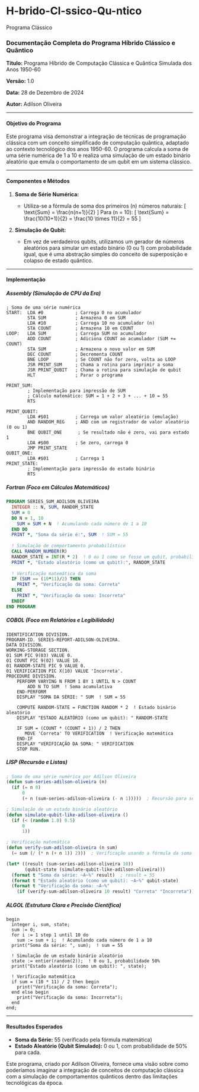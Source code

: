 # H-brido-Cl-ssico-Qu-ntico
Programa Clássico 

### Documentação Completa do Programa Híbrido Clássico e Quântico

**Título:** Programa Híbrido de Computação Clássica e Quântica Simulada dos Anos 1950-60

**Versão:** 1.0

**Data:** 28 de Dezembro de 2024

**Autor:** Adilson Oliveira

---

#### **Objetivo do Programa**

Este programa visa demonstrar a integração de técnicas de programação clássica com um conceito simplificado de computação quântica, adaptado ao contexto tecnológico dos anos 1950-60. O programa calcula a soma de uma série numérica de 1 a 10 e realiza uma simulação de um estado binário aleatório que emula o comportamento de um qubit em um sistema clássico.

---

#### **Componentes e Métodos**

1. **Soma de Série Numérica:**
   - Utiliza-se a fórmula de soma dos primeiros \(n\) números naturais:
     \[
     \text{Sum} = \frac{n(n+1)}{2}
     \]
     Para \(n = 10\):
     \[
     \text{Sum} = \frac{10(10+1)}{2} = \frac{10 \times 11}{2} = 55
     \]

2. **Simulação de Qubit:**
   - Em vez de verdadeiros qubits, utilizamos um gerador de números aleatórios para simular um estado binário (0 ou 1) com probabilidade igual, que é uma abstração simples do conceito de superposição e colapso de estado quântico.

---

#### **Implementação**

##### **Assembly (Simulação de CPU da Era)**
```assembly
; Soma de uma série numérica
START:  LDA #0            ; Carrega 0 no acumulador
        STA SUM           ; Armazena 0 em SUM
        LDA #10           ; Carrega 10 no acumulador (n)
        STA COUNT         ; Armazena 10 em COUNT
LOOP:   LDA SUM           ; Carrega SUM no acumulador
        ADD COUNT         ; Adiciona COUNT ao acumulador (SUM += COUNT)
        STA SUM           ; Armazena o novo valor em SUM
        DEC COUNT         ; Decrementa COUNT
        BNE LOOP          ; Se COUNT não for zero, volta ao LOOP
        JSR PRINT_SUM     ; Chama a rotina para imprimir a soma
        JSR PRINT_QUBIT   ; Chama a rotina para simulação de qubit
        HLT               ; Parar o programa

PRINT_SUM:
        ; Implementação para impressão de SUM
        ; Cálculo matemático: SUM = 1 + 2 + 3 + ... + 10 = 55
        RTS

PRINT_QUBIT:
        LDA #$01          ; Carrega um valor aleatório (emulação)
        AND RANDOM_REG    ; AND com um registrador de valor aleatório (0 ou 1)
        BNE QUBIT_ONE      ; Se resultado não é zero, vai para estado 1
        LDA #$00          ; Se zero, carrega 0
        JMP PRINT_STATE
QUBIT_ONE:
        LDA #$01          ; Carrega 1
PRINT_STATE:
        ; Implementação para impressão do estado binário
        RTS
```

##### **Fortran (Foco em Cálculos Matemáticos)**
```fortran
PROGRAM SERIES_SUM_ADILSON_OLIVEIRA
  INTEGER :: N, SUM, RANDOM_STATE
  SUM = 0
  DO N = 1, 10
    SUM = SUM + N  ! Acumulando cada número de 1 a 10
  END DO
  PRINT *, "Soma da série é:", SUM  ! SUM = 55
  
  ! Simulação de comportamento probabilístico
  CALL RANDOM_NUMBER(R)
  RANDOM_STATE = INT(R * 2)  ! 0 ou 1 como se fosse um qubit, probabilidade 50%
  PRINT *, "Estado aleatório (como um qubit):", RANDOM_STATE
  
  ! Verificação matemática da soma
  IF (SUM == (10*11)/2) THEN
    PRINT *, "Verificação da soma: Correta"
  ELSE
    PRINT *, "Verificação da soma: Incorreta"
  ENDIF
END PROGRAM
```

##### **COBOL (Foco em Relatórios e Legibilidade)**
```cobol
IDENTIFICATION DIVISION.
PROGRAM-ID. SERIES-REPORT-ADILSON-OLIVEIRA.
DATA DIVISION.
WORKING-STORAGE SECTION.
01 SUM PIC 9(03) VALUE 0.
01 COUNT PIC 9(02) VALUE 10.
01 RANDOM-STATE PIC 9 VALUE 0.
01 VERIFICATION PIC X(10) VALUE 'Incorreta'.
PROCEDURE DIVISION.
    PERFORM VARYING N FROM 1 BY 1 UNTIL N > COUNT
        ADD N TO SUM  ! Soma acumulativa
    END-PERFORM
    DISPLAY "SOMA DA SÉRIE: " SUM  ! SUM = 55
    
    COMPUTE RANDOM-STATE = FUNCTION RANDOM * 2  ! Estado binário aleatório
    DISPLAY "ESTADO ALEATÓRIO (como um qubit): " RANDOM-STATE
    
    IF SUM = (COUNT * (COUNT + 1)) / 2 THEN
       MOVE 'Correta' TO VERIFICATION  ! Verificação matemática
    END-IF
    DISPLAY "VERIFICAÇÃO DA SOMA: " VERIFICATION
    STOP RUN.
```

##### **LISP (Recursão e Listas)**
```lisp
; Soma de uma série numérica por Adilson Oliveira
(defun sum-series-adilson-oliveira (n)
  (if (= n 0)
      0
      (+ n (sum-series-adilson-oliveira (- n 1)))))  ; Recursão para somar de n até 0

; Simulação de um estado binário aleatório
(defun simulate-qubit-like-adilson-oliveira ()
  (if (< (random 1.0) 0.5)
      0
      1))

; Verificação matemática
(defun verify-sum-adilson-oliveira (n sum)
  (= sum (/ (* n (+ n 1)) 2)))  ; Verificação usando a fórmula da soma

(let* ((result (sum-series-adilson-oliveira 10))
       (qubit-state (simulate-qubit-like-adilson-oliveira)))
  (format t "Soma da série: ~A~%" result)  ; result = 55
  (format t "Estado aleatório (como um qubit): ~A~%" qubit-state)
  (format t "Verificação da soma: ~A~%" 
    (if (verify-sum-adilson-oliveira 10 result) "Correta" "Incorreta")))
```

##### **ALGOL (Estrutura Clara e Precisão Científica)**
```algol
begin
  integer i, sum, state;
  sum := 0;
  for i := 1 step 1 until 10 do
    sum := sum + i;  ! Acumulando cada número de 1 a 10
  print("Soma da série: ", sum);  ! sum = 55
  
  ! Simulação de um estado binário aleatório
  state := entier(random(2));  ! 0 ou 1, probabilidade 50%
  print("Estado aleatório (como um qubit): ", state);

  ! Verificação matemática
  if sum = (10 * 11) / 2 then begin
    print("Verificação da soma: Correta");
  end else begin
    print("Verificação da soma: Incorreta");
  end
end;
```

---

#### **Resultados Esperados**

- **Soma da Série:** 55 (verificado pela fórmula matemática)
- **Estado Aleatório (Qubit Simulado):** 0 ou 1, com probabilidade de 50% para cada.

Este programa, criado por Adilson Oliveira, fornece uma visão sobre como poderíamos imaginar a integração de conceitos de computação clássica com a simulação de comportamentos quânticos dentro das limitações tecnológicas da época.
